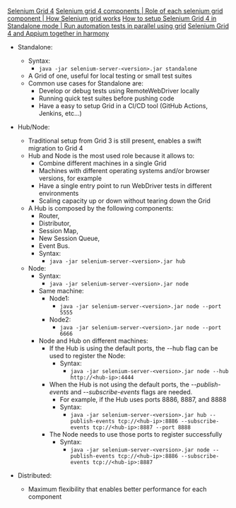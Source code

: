 [Selenium Grid 4](https://www.selenium.dev/documentation/grid/getting_started/)
[Selenium grid 4 components | Role of each selenium grid component | How Selenium grid works](https://www.youtube.com/watch?v=KPjiWsmRPfQ&list=PL6SXxvjnlkaQl0o6b_an7DwKhA-CBEbQH&index=2)
[How to setup Selenium Grid 4 in Standalone mode | Run automation tests in parallel using grid](https://www.youtube.com/watch?v=b9s5bhoXlyo&list=PL6SXxvjnlkaQl0o6b_an7DwKhA-CBEbQH&index=3)
[Selenium Grid 4 and Appium together in harmony](https://www.youtube.com/watch?v=3_aP2rsqZD0)

- Standalone:
    - Syntax:
        - `java -jar selenium-server-<version>.jar standalone`
    - A Grid of one, useful for local testing or small test suites
    - Common use cases for Standalone are:
        - Develop or debug tests using RemoteWebDriver locally
        - Running quick test suites before pushing code
        - Have a easy to setup Grid in a CI/CD tool (GitHub Actions, Jenkins, etc…)

- Hub/Node:
    - Traditional setup from Grid 3 is still present, enables a swift migration to Grid 4
    - Hub and Node is the most used role because it allows to:
        - Combine different machines in a single Grid
        - Machines with different operating systems and/or browser versions, for example
        - Have a single entry point to run WebDriver tests in different environments
        - Scaling capacity up or down without tearing down the Grid
    - A Hub is composed by the following components:
        - Router,
        - Distributor,
        - Session Map,
        - New Session Queue,
        - Event Bus.
        - Syntax:
            - `java -jar selenium-server-<version>.jar hub`
    - Node:
        - Syntax:
            - `java -jar selenium-server-<version>.jar node`
        - Same machine:
            - Node1:
                - `java -jar selenium-server-<version>.jar node --port 5555`
            - Node2:
                - `java -jar selenium-server-<version>.jar node --port 6666`
        - Node and Hub on different machines:
            - If the Hub is using the default ports, the --hub flag can be used to register the Node:
                - Syntax:
                    - `java -jar selenium-server-<version>.jar node --hub http://<hub-ip>:4444`
            - When the Hub is not using the default ports, the _--publish-events_ and _--subscribe-events_ flags are
              needed.
                - For example, if the Hub uses ports 8886, 8887, and 8888
                - Syntax:
                    - `java -jar selenium-server-<version>.jar hub --publish-events tcp://<hub-ip>:8886 --subscribe-events tcp://<hub-ip>:8887 --port 8888`
            - The Node needs to use those ports to register successfully
                - Syntax:
                    - `java -jar selenium-server-<version>.jar node --publish-events tcp://<hub-ip>:8886 --subscribe-events tcp://<hub-ip>:8887`


- Distributed:
    - Maximum flexibility that enables better performance for each component
